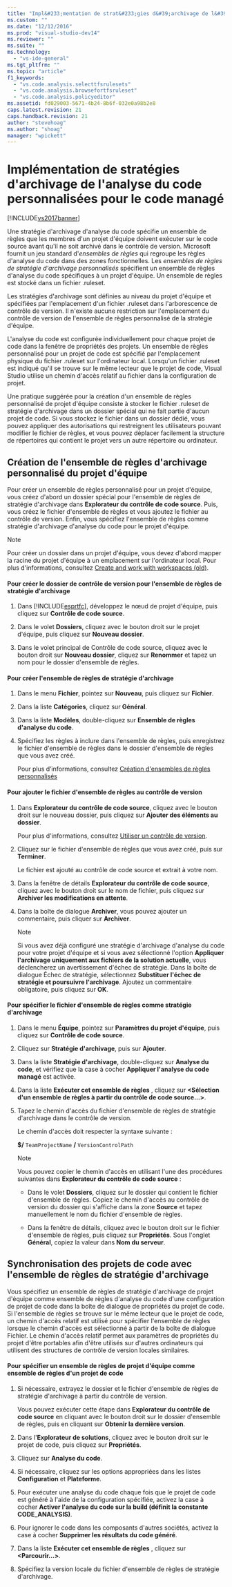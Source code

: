 ```yaml
---
title: "Impl&#233;mentation de strat&#233;gies d&#39;archivage de l&#39;analyse du code personnalis&#233;es pour le code manag&#233; | Microsoft Docs"
ms.custom: ""
ms.date: "12/12/2016"
ms.prod: "visual-studio-dev14"
ms.reviewer: ""
ms.suite: ""
ms.technology: 
  - "vs-ide-general"
ms.tgt_pltfrm: ""
ms.topic: "article"
f1_keywords: 
  - "vs.code.analysis.selecttfsrulesets"
  - "vs.code.analysis.browsefortfsruleset"
  - "vs.code.analysis.policyeditor"
ms.assetid: fd029003-5671-4b24-8b6f-032e0a98b2e8
caps.latest.revision: 21
caps.handback.revision: 21
author: "stevehoag"
ms.author: "shoag"
manager: "wpickett"
---
```

# Impl&#233;mentation de strat&#233;gies d&#39;archivage de l&#39;analyse du code personnalis&#233;es pour le code manag&#233;
[!INCLUDE[vs2017banner](../code-quality/includes/vs2017banner.md)]

Une stratégie d'archivage d'analyse du code spécifie un ensemble de règles que les membres d'un projet d'équipe doivent exécuter sur le code source avant qu'il ne soit archivé dans le contrôle de version.  Microsoft fournit un jeu standard d'*ensembles de règles* qui regroupe les règles d'analyse du code dans des zones fonctionnelles.  Les *ensembles de règles de stratégie d'archivage personnalisés* spécifient un ensemble de règles d'analyse du code spécifiques à un projet d'équipe.  Un ensemble de règles est stocké dans un fichier .ruleset.  
  
 Les stratégies d'archivage sont définies au niveau du projet d'équipe et spécifiées par l'emplacement d'un fichier .ruleset dans l'arborescence de contrôle de version.  Il n'existe aucune restriction sur l'emplacement du contrôle de version de l'ensemble de règles personnalisé de la stratégie d'équipe.  
  
 L'analyse du code est configurée individuellement pour chaque projet de code dans la fenêtre de propriétés des projets.  Un ensemble de règles personnalisé pour un projet de code est spécifié par l'emplacement physique du fichier .ruleset sur l'ordinateur local.  Lorsqu'un fichier .ruleset est indiqué qu'il se trouve sur le même lecteur que le projet de code, Visual Studio utilise un chemin d'accès relatif au fichier dans la configuration de projet.  
  
 Une pratique suggérée pour la création d'un ensemble de règles personnalisé de  projet d'équipe consiste à stocker le fichier .ruleset de stratégie d'archivage dans un dossier spécial qui ne fait partie d'aucun projet de code.  Si vous stockez le fichier dans un dossier dédié, vous pouvez appliquer des autorisations qui restreignent les utilisateurs pouvant modifier le fichier de règles, et vous pouvez déplacer facilement la structure de répertoires qui contient le projet vers un autre répertoire ou ordinateur.  
  
## Création de l'ensemble de règles d'archivage personnalisé du projet d'équipe  
 Pour créer un ensemble de règles personnalisé pour un projet d'équipe, vous créez d'abord un dossier spécial pour l'ensemble de règles de stratégie d'archivage dans **Explorateur du contrôle de code source**.  Puis, vous créez le fichier d'ensemble de règles et vous ajoutez le fichier au contrôle de version.  Enfin, vous spécifiez l'ensemble de règles comme stratégie d'archivage d'analyse du code pour le projet d'équipe.  
  
> [!NOTE]
>  Pour créer un dossier dans un projet d'équipe, vous devez d'abord mapper la racine du projet d'équipe à un emplacement sur l'ordinateur local.  Pour plus d'informations, consultez [Create and work with workspaces \(old\)](http://msdn.microsoft.com/fr-fr/db4d5692-179a-44fe-ad31-0c1c900c9cb2).  
  
#### Pour créer le dossier de contrôle de version pour l'ensemble de règles de stratégie d'archivage  
  
1.  Dans [!INCLUDE[esprtfc](../code-quality/includes/esprtfc_md.md)], développez le nœud de projet d'équipe, puis cliquez sur **Contrôle de code source**.  
  
2.  Dans le volet **Dossiers**, cliquez avec le bouton droit sur le projet d'équipe, puis cliquez sur **Nouveau dossier**.  
  
3.  Dans le volet principal de Contrôle de code source, cliquez avec le bouton droit sur **Nouveau dossier**, cliquez sur **Renommer** et tapez un nom pour le dossier d'ensemble de règles.  
  
#### Pour créer l'ensemble de règles de stratégie d'archivage  
  
1.  Dans le menu **Fichier**, pointez sur **Nouveau**, puis cliquez sur **Fichier**.  
  
2.  Dans la liste **Catégories**, cliquez sur **Général**.  
  
3.  Dans la liste **Modèles**, double\-cliquez sur **Ensemble de règles d'analyse du code**.  
  
4.  Spécifiez les règles à inclure dans l'ensemble de règles, puis enregistrez le fichier d'ensemble de règles dans le dossier d'ensemble de règles que vous avez créé.  
  
     Pour plus d’informations, consultez [Création d'ensembles de règles personnalisés](../code-quality/creating-custom-code-analysis-rule-sets.md)  
  
#### Pour ajouter le fichier d'ensemble de règles au contrôle de version  
  
1.  Dans **Explorateur du contrôle de code source**, cliquez avec le bouton droit sur le nouveau dossier, puis cliquez sur **Ajouter des éléments au dossier**.  
  
     Pour plus d'informations, consultez [Utiliser un contrôle de version](../Topic/Use%20version%20control.md).  
  
2.  Cliquez sur le fichier d'ensemble de règles que vous avez créé, puis sur **Terminer**.  
  
     Le fichier est ajouté au contrôle de code source et extrait à votre nom.  
  
3.  Dans la fenêtre de détails **Explorateur du contrôle de code source**, cliquez avec le bouton droit sur le nom de fichier, puis cliquez sur **Archiver les modifications en attente**.  
  
4.  Dans la boîte de dialogue **Archiver**, vous pouvez ajouter un commentaire, puis cliquer sur **Archiver**.  
  
    > [!NOTE]
    >  Si vous avez déjà configuré une stratégie d'archivage d'analyse du code pour votre projet d'équipe et si vous avez sélectionné l'option **Appliquer l'archivage uniquement aux fichiers de la solution actuelle**, vous déclencherez un avertissement d'échec de stratégie.  Dans la boîte de dialogue Échec de stratégie, sélectionnez **Substituer l'échec de stratégie et poursuivre l'archivage**.  Ajoutez un commentaire obligatoire, puis cliquez sur **OK**.  
  
#### Pour spécifier le fichier d'ensemble de règles comme stratégie d'archivage  
  
1.  Dans le menu **Équipe**, pointez sur **Paramètres du projet d'équipe**, puis cliquez sur **Contrôle de code source**.  
  
2.  Cliquez sur **Stratégie d'archivage**, puis sur **Ajouter**.  
  
3.  Dans la liste **Stratégie d'archivage**, double\-cliquez sur **Analyse du code**, et vérifiez que la case à cocher **Appliquer l'analyse du code managé** est activée.  
  
4.  Dans la liste **Exécuter cet ensemble de règles** , cliquez sur **\<Sélection d'un ensemble de règles à partir du contrôle de code source...\>**.  
  
5.  Tapez le chemin d'accès du fichier d'ensemble de règles de stratégie d'archivage dans le contrôle de version.  
  
     Le chemin d'accès doit respecter la syntaxe suivante :  
  
     **$\/** `TeamProjectName` **\/** `VersionControlPath`  
  
    > [!NOTE]
    >  Vous pouvez copier le chemin d'accès en utilisant l'une des procédures suivantes dans **Explorateur du contrôle de code source** :  
  
    -   Dans le volet **Dossiers**, cliquez sur le dossier qui contient le fichier d'ensemble de règles.  Copiez le chemin d'accès au contrôle de version du dossier qui s'affiche dans la zone **Source** et tapez manuellement le nom du fichier d'ensemble de règles.  
  
    -   Dans la fenêtre de détails, cliquez avec le bouton droit sur le fichier d'ensemble de règles, puis cliquez sur **Propriétés**.  Sous l'onglet **Général**, copiez la valeur dans **Nom du serveur**.  
  
## Synchronisation des projets de code avec l'ensemble de règles de stratégie d'archivage  
 Vous spécifiez un ensemble de règles de stratégie d'archivage de projet d'équipe comme ensemble de règles d'analyse du code d'une configuration de projet de code dans la boîte de dialogue de propriétés du projet de code.  Si l'ensemble de règles se trouve sur le même lecteur que le projet de code, un chemin d'accès relatif est utilisé pour spécifier l'ensemble de règles lorsque le chemin d'accès est sélectionné à partir de la boîte de dialogue Fichier.  Le chemin d'accès relatif permet aux paramètres de propriétés du projet d'être portables afin d'être utilisés sur d'autres ordinateurs qui utilisent des structures de contrôle de version locales similaires.  
  
#### Pour spécifier un ensemble de règles de projet d'équipe comme ensemble de règles d'un projet de code  
  
1.  Si nécessaire, extrayez le dossier et le fichier d'ensemble de règles de stratégie d'archivage à partir du contrôle de version.  
  
     Vous pouvez exécuter cette étape dans **Explorateur du contrôle de code source** en cliquant avec le bouton droit sur le dossier d'ensemble de règles, puis en cliquant sur **Obtenir la dernière version**.  
  
2.  Dans l'**Explorateur de solutions**, cliquez avec le bouton droit sur le projet de code, puis cliquez sur **Propriétés**.  
  
3.  Cliquez sur **Analyse du code**.  
  
4.  Si nécessaire, cliquez sur les options appropriées dans les listes **Configuration** et **Plateforme**.  
  
5.  Pour exécuter une analyse du code chaque fois que le projet de code est généré à l'aide de la configuration spécifiée, activez la case à cocher **Activer l'analyse du code sur la build \(définit la constante CODE\_ANALYSIS\)**.  
  
6.  Pour ignorer le code dans les composants d'autres sociétés, activez la case à cocher **Supprimer les résultats du code généré**.  
  
7.  Dans la liste **Exécuter cet ensemble de règles** , cliquez sur **\<Parcourir...\>**.  
  
8.  Spécifiez la version locale du fichier d'ensemble de règles de stratégie d'archivage.
